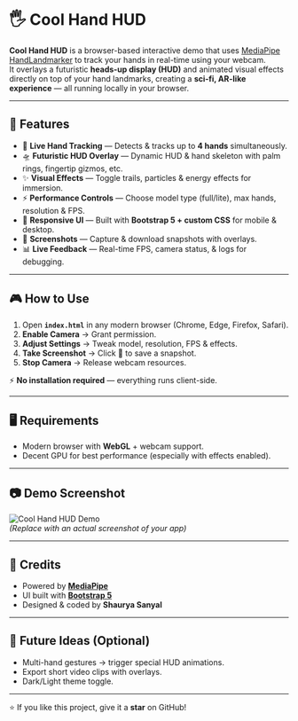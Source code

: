 # 🖐️ Cool Hand HUD

**Cool Hand HUD** is a browser-based interactive demo that uses [MediaPipe HandLandmarker](https://developers.google.com/mediapipe/solutions/vision/hand_landmarker) to track your hands in real-time using your webcam.  
It overlays a futuristic **heads-up display (HUD)** and animated visual effects directly on top of your hand landmarks, creating a **sci-fi, AR-like experience** — all running locally in your browser.

---

## 🚀 Features

- 🎥 **Live Hand Tracking** — Detects & tracks up to **4 hands** simultaneously.  
- 🛸 **Futuristic HUD Overlay** — Dynamic HUD & hand skeleton with palm rings, fingertip gizmos, etc.  
- ✨ **Visual Effects** — Toggle trails, particles & energy effects for immersion.  
- ⚡ **Performance Controls** — Choose model type (full/lite), max hands, resolution & FPS.  
- 📱 **Responsive UI** — Built with **Bootstrap 5 + custom CSS** for mobile & desktop.  
- 📸 **Screenshots** — Capture & download snapshots with overlays.  
- 📊 **Live Feedback** — Real-time FPS, camera status, & logs for debugging.  

---

## 🎮 How to Use

1. Open **`index.html`** in any modern browser (Chrome, Edge, Firefox, Safari).  
2. **Enable Camera** → Grant permission.  
3. **Adjust Settings** → Tweak model, resolution, FPS & effects.  
4. **Take Screenshot** → Click 📸 to save a snapshot.  
5. **Stop Camera** → Release webcam resources.  

⚡ **No installation required** — everything runs client-side.  

---

## 🖥️ Requirements

- Modern browser with **WebGL** + webcam support.  
- Decent GPU for best performance (especially with effects enabled).  

---

## 📷 Demo Screenshot

![Cool Hand HUD Demo](demo.png)  
*(Replace with an actual screenshot of your app)*  

---

## 🙌 Credits

- Powered by **[MediaPipe](https://developers.google.com/mediapipe/)**  
- UI built with **[Bootstrap 5](https://getbootstrap.com/)**  
- Designed & coded by **Shaurya Sanyal**  

---

## 📌 Future Ideas (Optional)

- Multi-hand gestures → trigger special HUD animations.  
- Export short video clips with overlays.  
- Dark/Light theme toggle.  

---

⭐ If you like this project, give it a **star** on GitHub!  
